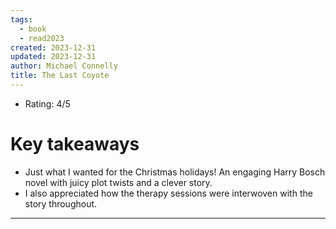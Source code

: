 ```yaml
---
tags:
  - book
  - read2023
created: 2023-12-31
updated: 2023-12-31
author: Michael Connelly
title: The Last Coyote
---
```

* Rating: 4/5

# Key takeaways
* Just what I wanted for the Christmas holidays! An engaging Harry Bosch novel with juicy plot twists and a clever story.
* I also appreciated how the therapy sessions were interwoven with the story throughout.

---

